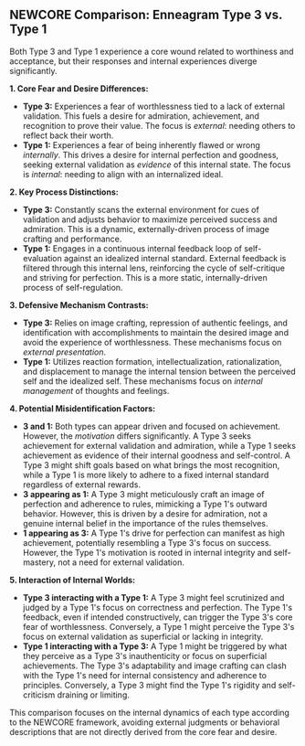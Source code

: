 ## NEWCORE Comparison: Enneagram Type 3 vs. Type 1

Both Type 3 and Type 1 experience a core wound related to worthiness and acceptance, but their responses and internal experiences diverge significantly.

**1. Core Fear and Desire Differences:**

* **Type 3:**  Experiences a fear of worthlessness tied to a lack of external validation. This fuels a desire for admiration, achievement, and recognition to prove their value.  The focus is *external*: needing others to reflect back their worth.
* **Type 1:** Experiences a fear of being inherently flawed or wrong *internally*. This drives a desire for internal perfection and goodness, seeking external validation as *evidence* of this internal state. The focus is *internal*: needing to align with an internalized ideal.

**2. Key Process Distinctions:**

* **Type 3:**  Constantly scans the external environment for cues of validation and adjusts behavior to maximize perceived success and admiration. This is a dynamic, externally-driven process of image crafting and performance.
* **Type 1:**  Engages in a continuous internal feedback loop of self-evaluation against an idealized internal standard. External feedback is filtered through this internal lens, reinforcing the cycle of self-critique and striving for perfection. This is a more static, internally-driven process of self-regulation.

**3. Defensive Mechanism Contrasts:**

* **Type 3:**  Relies on image crafting, repression of authentic feelings, and identification with accomplishments to maintain the desired image and avoid the experience of worthlessness.  These mechanisms focus on *external presentation*.
* **Type 1:**  Utilizes reaction formation, intellectualization, rationalization, and displacement to manage the internal tension between the perceived self and the idealized self. These mechanisms focus on *internal management* of thoughts and feelings.

**4. Potential Misidentification Factors:**

* **3 and 1:** Both types can appear driven and focused on achievement. However, the *motivation* differs significantly.  A Type 3 seeks achievement for external validation and admiration, while a Type 1 seeks achievement as evidence of their internal goodness and self-control.  A Type 3 might shift goals based on what brings the most recognition, while a Type 1 is more likely to adhere to a fixed internal standard regardless of external rewards.
* **3 appearing as 1:** A Type 3 might meticulously craft an image of perfection and adherence to rules, mimicking a Type 1's outward behavior. However, this is driven by a desire for admiration, not a genuine internal belief in the importance of the rules themselves.
* **1 appearing as 3:** A Type 1's drive for perfection can manifest as high achievement, potentially resembling a Type 3's focus on success. However, the Type 1's motivation is rooted in internal integrity and self-mastery, not a need for external validation.

**5. Interaction of Internal Worlds:**

* **Type 3 interacting with a Type 1:** A Type 3 might feel scrutinized and judged by a Type 1's focus on correctness and perfection. The Type 1's feedback, even if intended constructively, can trigger the Type 3's core fear of worthlessness.  Conversely, a Type 1 might perceive the Type 3's focus on external validation as superficial or lacking in integrity.
* **Type 1 interacting with a Type 3:** A Type 1 might be triggered by what they perceive as a Type 3's inauthenticity or focus on superficial achievements. The Type 3's adaptability and image crafting can clash with the Type 1's need for internal consistency and adherence to principles.  Conversely, a Type 3 might find the Type 1's rigidity and self-criticism draining or limiting.


This comparison focuses on the internal dynamics of each type according to the NEWCORE framework, avoiding external judgments or behavioral descriptions that are not directly derived from the core fear and desire.
